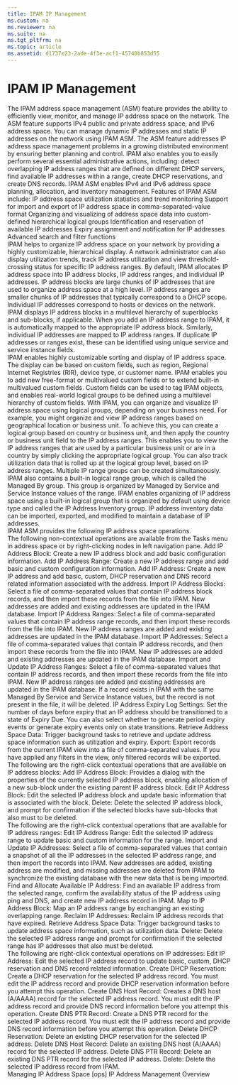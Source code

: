 ```yaml
---
title: IPAM IP Management
ms.custom: na
ms.reviewer: na
ms.suite: na
ms.tgt_pltfrm: na
ms.topic: article
ms.assetid: d1737e23-2ade-4f3e-acf1-45740b853d55
---
```

# IPAM IP Management
<?xml version="1.0" encoding="utf-8"?>
<developerConceptualDocument xmlns="http://ddue.schemas.microsoft.com/authoring/2003/5" xmlns:xlink="http://www.w3.org/1999/xlink" xmlns:xsi="http://www.w3.org/2001/XMLSchema-instance" xsi:schemaLocation="http://ddue.schemas.microsoft.com/authoring/2003/5 http://dduestorage.blob.core.windows.net/ddueschema/developer.xsd">
  <introduction>
    <para>The IPAM address space management (ASM) feature provides the ability to efficiently view, monitor, and manage IP address space on the network. The ASM feature supports IPv4 public and private address space, and IPv6 address space. You can manage dynamic IP addresses and static IP addresses on the network using IPAM ASM. </para>
    <para>The ASM feature addresses IP address space management problems in a growing distributed environment by ensuring better planning and control. IPAM also enables you to easily perform several essential administrative actions, including: detect overlapping IP address ranges that are defined on different DHCP servers, find available IP addresses within a range, create DHCP reservations, and create DNS records. IPAM ASM enables IPv4 and IPv6 address space planning, allocation, and inventory management.</para>
    <para>Features of IPAM ASM include:</para>
    <list class="bullet">
      <listItem>
        <para>IP address space utilization statistics and trend monitoring</para>
      </listItem>
      <listItem>
        <para>Support for import and export of IP address space in comma-separated-value format</para>
      </listItem>
      <listItem>
        <para>Organizing and visualizing of address space data into custom-defined hierarchical logical groups</para>
      </listItem>
      <listItem>
        <para>Identification and reservation of available IP addresses</para>
      </listItem>
      <listItem>
        <para>Expiry assignment and notification for IP addresses</para>
      </listItem>
      <listItem>
        <para>Advanced search and filter functions</para>
      </listItem>
    </list>
  </introduction>
  <section>
    <title>Organizing IP address space</title>
    <content>
      <para>IPAM helps to organize IP address space on your network by providing a highly customizable, hierarchical display. A network administrator can also display utilization trends, track IP address utilization and view threshold-crossing status for specific IP address ranges.</para>
      <para>By default, IPAM allocates IP address space into IP address blocks, IP address ranges, and individual IP addresses.</para>
      <para>IP address blocks are large chunks of IP addresses that are used to organize address space at a high level. IP address ranges are smaller chunks of IP addresses that typically correspond to a DHCP scope. Individual IP addresses correspond to hosts or devices on the network.</para>
      <para>IPAM displays IP address blocks in a multilevel hierarchy of superblocks and sub-blocks, if applicable. When you add an IP address range to IPAM, it is automatically mapped to the appropriate IP address block. Similarly, individual IP addresses are mapped to IP address ranges. If duplicate IP addresses or ranges exist, these can be identified using unique service and service instance fields.</para>
    </content>
    <sections>
      <section>
        <title>Customizing IP address space display</title>
        <content>
          <para>IPAM enables highly customizable sorting and display of IP address space. The display can be based on custom fields, such as region, Regional Internet Registries (RIR), device type, or customer name. IPAM enables you to add new free-format or multivalued custom fields or to extend built-in multivalued custom fields. Custom fields can be used to tag IPAM objects, and enables real-world logical groups to be defined using a multilevel hierarchy of custom fields. With IPAM, you can organize and visualize IP address space using logical groups, depending on your business need. For example, you might organize and view IP address ranges based on geographical location or business unit. To achieve this, you can create a logical group based on country or business unit, and then apply the country or business unit field to the IP address ranges. This enables you to view the IP address ranges that are used by a particular business unit or are in a country by simply clicking the appropriate logical group. </para>
          <para>You can also track utilization data that is rolled up at the logical group level, based on IP address ranges. Multiple IP range groups can be created simultaneously. IPAM also contains a built-in logical range group, which is called the Managed By group. This group is organized by Managed by Service and Service Instance values of the range.</para>
          <para>IPAM enables organizing of IP address space using a built-in logical group that is organized by default using device type and called the IP Address Inventory group. IP address inventory data can be imported, exported, and modified to maintain a database of IP addresses.</para>
        </content>
      </section>
      <section>
        <title>Address space operations</title>
        <content>
          <para>IPAM ASM provides the following IP address space operations.</para>
        </content>
        <sections>
          <section>
            <title>Non-contextual operations</title>
            <content>
              <para>The following non-contextual operations are available from the Tasks menu in address space or by right-clicking nodes in left navigation pane.</para>
              <list class="bullet">
                <listItem>
                  <para>
                    <embeddedLabel>Add IP Address Block</embeddedLabel>: Create a new IP address block and add basic configuration information.</para>
                </listItem>
                <listItem>
                  <para>
                    <embeddedLabel>Add IP Address Range</embeddedLabel>: Create a new IP address range and add basic and custom configuration information.</para>
                </listItem>
                <listItem>
                  <para>
                    <embeddedLabel>Add IP Address</embeddedLabel>: Create a new IP address and add basic, custom, DHCP reservation and DNS record related information associated with the address.</para>
                </listItem>
                <listItem>
                  <para>
                    <embeddedLabel>Import IP Address Blocks</embeddedLabel>: Select a file of comma-separated values that contain IP address block records, and then import these records from the file into IPAM. New addresses are added and existing addresses are updated in the IPAM database.</para>
                </listItem>
                <listItem>
                  <para>
                    <embeddedLabel>Import IP Address Ranges</embeddedLabel>: Select a file of comma-separated values that contain IP address range records, and then import these records from the file into IPAM. New IP address ranges are added and existing addresses are updated in the IPAM database.</para>
                </listItem>
                <listItem>
                  <para>
                    <embeddedLabel>Import IP Addresses</embeddedLabel>: Select a file of comma-separated values that contain IP address records, and then import these records from the file into IPAM. New IP addresses are added and existing addresses are updated in the IPAM database.</para>
                </listItem>
                <listItem>
                  <para>
                    <embeddedLabel>Import and Update IP Address Ranges</embeddedLabel>: Select a file of comma-separated values that contain IP address records, and then import these records from the file into IPAM. New IP address ranges are added and existing addresses are updated in the IPAM database. If a record exists in IPAM with the same Managed By Service and Service Instance values, but the record is not present in the file, it will be deleted.</para>
                </listItem>
                <listItem>
                  <para>
                    <embeddedLabel>IP Address Expiry Log Settings</embeddedLabel>: Set the number of days before expiry that an IP address should be transitioned to a state of Expiry Due. You can also select whether to generate period expiry events or generate expiry events only on state transitions.</para>
                </listItem>
                <listItem>
                  <para>
                    <embeddedLabel>Retrieve Address Space Data</embeddedLabel>: Trigger background tasks to retrieve and update address space information such as utilization and expiry.</para>
                </listItem>
                <listItem>
                  <para>
                    <embeddedLabel>Export</embeddedLabel>: Export records from the current IPAM view into a file of comma-separated values. If you have applied any filters in the view, only filtered records will be exported.</para>
                </listItem>
              </list>
            </content>
          </section>
          <section>
            <title>IP address block operations</title>
            <content>
              <para>The following are the right-click contextual operations that are available on IP address blocks:</para>
              <list class="bullet">
                <listItem>
                  <para>
                    <embeddedLabel>Add IP Address Block</embeddedLabel>: Provides a dialog with the properties of the currently selected IP address block, enabling allocation of a new sub-block under the existing parent IP address block.</para>
                </listItem>
                <listItem>
                  <para>
                    <embeddedLabel>Edit IP Address Block</embeddedLabel>: Edit the selected IP address block and update basic information that is associated with the block.</para>
                </listItem>
                <listItem>
                  <para>
                    <embeddedLabel>Delete</embeddedLabel>: Delete the selected IP address block, and prompt for confirmation if the selected blocks have sub-blocks that also must to be deleted.</para>
                </listItem>
              </list>
            </content>
          </section>
          <section>
            <title>IP address range operations</title>
            <content>
              <para>The following are the right-click contextual operations that are available for IP address ranges:</para>
              <list class="bullet">
                <listItem>
                  <para>
                    <embeddedLabel>Edit IP Address Range</embeddedLabel>: Edit the selected IP address range to update basic and custom information for the range.</para>
                </listItem>
                <listItem>
                  <para>
                    <embeddedLabel>Import and Update IP Addresses</embeddedLabel>: Select a file of comma-separated values that contain a snapshot of all the IP addresses in the selected IP address range, and then import the records into IPAM. New addresses are added, existing address are modified, and missing addresses are deleted from IPAM to synchronize the existing database with the new data that is being imported.</para>
                </listItem>
                <listItem>
                  <para>
                    <embeddedLabel>Find and Allocate Available IP Address</embeddedLabel>: Find an available IP address from the selected range, confirm the availability status of the IP address using ping and DNS, and create new IP address record in IPAM.</para>
                </listItem>
                <listItem>
                  <para>
                    <embeddedLabel>Map to IP Address Block</embeddedLabel>: Map an IP address range by exchanging an existing overlapping range.</para>
                </listItem>
                <listItem>
                  <para>
                    <embeddedLabel>Reclaim IP Addresses</embeddedLabel>: Reclaim IP address records that have expired.</para>
                </listItem>
                <listItem>
                  <para>
                    <embeddedLabel>Retrieve Address Space Data</embeddedLabel>: Trigger background tasks to update address space information, such as utilization data.</para>
                </listItem>
                <listItem>
                  <para>
                    <embeddedLabel>Delete</embeddedLabel>: Delete the selected IP address range and prompt for confirmation if the selected range has IP addresses that also must be deleted.</para>
                </listItem>
              </list>
            </content>
          </section>
          <section>
            <title>IP address operations</title>
            <content>
              <para>The following are right-click contextual operations on IP addresses:</para>
              <list class="bullet">
                <listItem>
                  <para>
                    <embeddedLabel>Edit IP Address</embeddedLabel>: Edit the selected IP address record to update basic, custom, DHCP reservation and DNS record related information.</para>
                </listItem>
                <listItem>
                  <para>
                    <embeddedLabel>Create DHCP Reservation</embeddedLabel>: Create a DHCP reservation for the selected IP address record. You must edit the IP address record and provide DHCP reservation information before you attempt this operation.</para>
                </listItem>
                <listItem>
                  <para>
                    <embeddedLabel>Create DNS Host Record</embeddedLabel>: Creates a DNS host (A/AAAA) record for the selected IP address record. You must edit the IP address record and provide DNS record information before you attempt this operation.</para>
                </listItem>
                <listItem>
                  <para>
                    <embeddedLabel>Create DNS PTR Record</embeddedLabel>: Create a DNS PTR record for the selected IP address record. You must edit the IP address record and provide DNS record information before you attempt this operation.</para>
                </listItem>
                <listItem>
                  <para>
                    <embeddedLabel>Delete DHCP Reservation</embeddedLabel>: Delete an existing DHCP reservation for the selected IP address.</para>
                </listItem>
                <listItem>
                  <para>
                    <embeddedLabel>Delete DNS Host Record</embeddedLabel>: Delete an existing DNS host (A/AAAA) record for the selected IP address.</para>
                </listItem>
                <listItem>
                  <para>
                    <embeddedLabel>Delete DNS PTR Record</embeddedLabel>: Delete an existing DNS PTR record for the selected IP address.</para>
                </listItem>
                <listItem>
                  <para>
                    <embeddedLabel>Delete</embeddedLabel>: Delete the selected IP address record from IPAM.</para>
                </listItem>
              </list>
            </content>
          </section>
        </sections>
      </section>
    </sections>
  </section>
  <section>
    <title>See also</title>
    <content>
      <para>
        <legacyLink xlink:href="0944b8c9-09b6-47a6-9a67-87c4e816a3fc">Managing IP Address Space [ops]</legacyLink>
      </para>
      <para>
        <legacyLink xlink:href="9035778c-7ab3-42d0-8540-45a163c1d46b">IP Address Management Overview</legacyLink>
      </para>
    </content>
  </section>
  <relatedTopics />
</developerConceptualDocument>